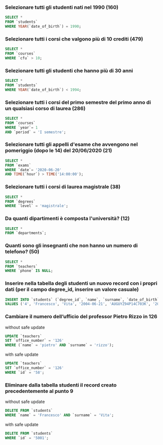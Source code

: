 ### Selezionare tutti gli studenti nati nel 1990 (160)

```SQL
SELECT *
FROM `students`
WHERE YEAR(`date_of_birth`) = 1990;
```

### Selezionare tutti i corsi che valgono più di 10 crediti (479)

```SQL
SELECT *
FROM `courses`
WHERE `cfu` > 10;
```

### Selezionare tutti gli studenti che hanno più di 30 anni

```SQL
SELECT *
FROM `students`
WHERE YEAR(`date_of_birth`) < 1994;
```

### Selezionare tutti i corsi del primo semestre del primo anno di un qualsiasi corso di laurea (286)

```SQL
SELECT *
FROM `courses`
WHERE `year`= 1 
AND `period` = 'I semestre';
```

### Selezionare tutti gli appelli d'esame che avvengono nel pomeriggio (dopo le 14) del 20/06/2020 (21)

```SQL
SELECT *
FROM `exams`
WHERE `date`= '2020-06-20' 
AND TIME(`hour`) > TIME('14:00:00');
```

### Selezionare tutti i corsi di laurea magistrale (38)

```SQL
SELECT *
FROM `degrees`
WHERE `level` = 'magistrale';
```

### Da quanti dipartimenti è composta l'università? (12)

```SQL
SELECT *
FROM `departments`;
```

### Quanti sono gli insegnanti che non hanno un numero di telefono? (50)

```SQL
SELECT *
FROM `teachers`
WHERE `phone` IS NULL;
```

### Inserire nella tabella degli studenti un nuovo record con i propri dati (per il campo degree_id, inserire un valore casuale)

```SQL
INSERT INTO `students` (`degree_id`, `name`, `surname`, `date_of_birth`, `fiscal_code`, `enrolment_date`, `registration_number`, `email`)
VALUES ('4', 'Francesco', 'Vita', '2004-06-21', 'AUGUYZ94P14C703K', '2024-12-18', 625033, 'vitafrancesc@gmail.com');
```

### Cambiare il numero dell’ufficio del professor Pietro Rizzo in 126

without safe update
```SQL
UPDATE `teachers`
SET `office_number` = '126'
WHERE (`name` = 'pietro' AND `surname` = 'rizzo');
```

with safe update
```SQL
UPDATE `teachers`
SET `office_number` = '126'
WHERE `id` = '58';
```

### Eliminare dalla tabella studenti il record creato precedentemente al punto 9

without safe update
```SQL
DELETE FROM `students`
WHERE `name` = 'Francesco' AND `surname` = 'Vita';
```

with safe update
```SQL
DELETE FROM `students`
WHERE `id` = '5001';
```
